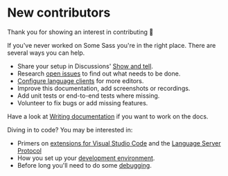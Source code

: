 # New contributors

Thank you for showing an interest in contributing 🌟

If you've never worked on Some Sass you're in the right place. There are several ways you can help.

- Share your setup in Discussions' [Show and tell](https://github.com/wkillerud/some-sass/discussions/categories/show-and-tell).
- Research [open issues](https://github.com/wkillerud/some-sass/issues) to find out what needs to be done.
- [Configure language clients](../language-server/getting-started.md) for more editors.
- Improve this documentation, add screenshots or recordings.
- Add unit tests or end-to-end tests where missing.
- Volunteer to fix bugs or add missing features.

Have a look at [Writing documentation](./writing-documentation.md) if you want to work on the docs.

Diving in to code? You may be interested in:

- Primers on [extensions for Visual Studio Code](./extensions-for-vs-code.md) and the [Language Server Protocol](./language-server-protocol.md)
- How you set up your [development environment](./development-environment.md).
- Before long you'll need to do some [debugging](./debugging.md).
